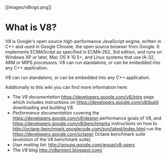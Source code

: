 [[images/v8logo.png]]
# What is V8?

V8 is Google's open source high-performance JavaScript engine, written in C++ and used in Google Chrome, the open source browser from Google. It implements ECMAScript as specified in ECMA-262, 3rd edition, and runs on Windows XP or later, Mac OS X 10.5+, and Linux systems that use IA-32, ARM or MIPS processors. V8 can run standalone, or can be embedded into any C++ application.

V8 can run standalone, or can be embedded into any C++ application.

Additionally to this wiki you can find more information here:

 * The *V8 documentation* https://developers.google.com/v8/intro page which includes instructions on https://developers.google.com/v8/build downloading and building V8.
 * *Performance documentation* covering the https://developers.google.com/v8/design performance goals of V8, and https://developers.google.com/v8/benchmarks instructions on how to http://octane-benchmark.googlecode.com/svn/latest/index.html run the https://developers.google.com/octane/ Octane benchmark suite (evolution of the V8 benchmark suite).
 * *User mailing list*: http://groups.google.com/group/v8-users
 * The *V8 blog* http://v8project.blogspot.com/